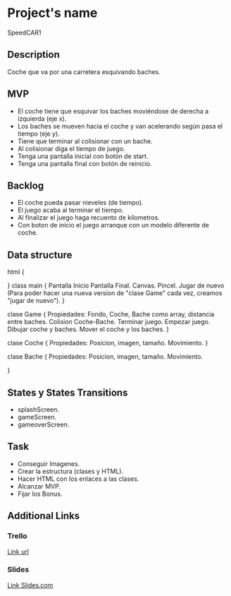 # Project's name
 SpeedCAR1


## Description
Coche que va por una carretera esquivando baches.


## MVP
 - El coche tiene que esquivar los baches moviéndose de derecha a izquierda (eje x).
 - Los baches se mueven hacia el coche y van acelerando según pasa el tiempo (eje y).
 - Tiene que terminar al colisionar con un bache.
 - Al colisionar diga el tiempo de juego.
 - Tenga una pantalla inicial con botón de start.
 - Tenga una pantalla final con botón de reinicio. 


## Backlog
 - El coche pueda pasar nieveles (de tiempo).
 - El juego acaba al terminar el tiempo.
 - Al finalizar el juego haga recuento de kilometros.
 - Con  boton de inicio el juego arranque con un modelo diferente de coche.




## Data structure
html {

}
class main {
    Pantalla Inicio
    Pantalla Final.
    Canvas.
    Pincel.
    Jugar de nuevo (Para poder hacer una nueva version de "clase Game" cada vez, creamos "jugar de nuevo").
}


clase Game {
    Propiedades: Fondo, Coche, Bache como array, distancia entre baches.
    Colision Coche-Bache.
    Terminar juego.
    Empezar juego.
    Dibujar coche y baches.
    Mover el coche y los baches.
}

clase Coche {
    Propiedades: Posicion, imagen, tamaño.
    Movimiento.
}

clase Bache {
    Propiedades: Posicion, imagen, tamaño.
    Movimiento.

}


## States y States Transitions

- splashScreen.
- gameScreen.
- gameoverScreen.


## Task

- Conseguir Imagenes.
- Crear la estructura (clases y HTML).
- Hacer HTML con los enlaces a las clases.
- Alcanzar MVP.
- Fijar los Bonus.




## Additional Links


### Trello
[Link url](https://trello.com)


### Slides
[Link Slides.com](http://slides.com)